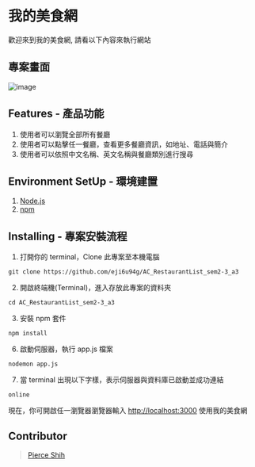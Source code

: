 # 我的美食網
歡迎來到我的美食網, 請看以下內容來執行網站

## 專案畫面

![image](https://github.com/pierceshih15/restaurantList/blob/master/public/img/homePage.png)

## Features - 產品功能

1. 使用者可以瀏覽全部所有餐廳
2. 使用者可以點擊任一餐廳，查看更多餐廳資訊，如地址、電話與簡介
3. 使用者可以依照中文名稱、英文名稱與餐廳類別進行搜尋

## Environment SetUp - 環境建置

1. [Node.js](https://nodejs.org/en/)
2. [npm](https://www.npmjs.com/)

## Installing - 專案安裝流程

1. 打開你的 terminal，Clone 此專案至本機電腦

```
git clone https://github.com/eji6u94g/AC_RestaurantList_sem2-3_a3
```

2. 開啟終端機(Terminal)，進入存放此專案的資料夾

```
cd AC_RestaurantList_sem2-3_a3
```

3. 安裝 npm 套件

```
npm install
```

6. 啟動伺服器，執行 app.js 檔案

```
nodemon app.js
```

7. 當 terminal 出現以下字樣，表示伺服器與資料庫已啟動並成功連結

```
online
```

現在，你可開啟任一瀏覽器瀏覽器輸入 [http://localhost:3000](http://localhost:3000) 使用我的美食網

## Contributor

> [Pierce Shih](https://github.com/pierceshih15)